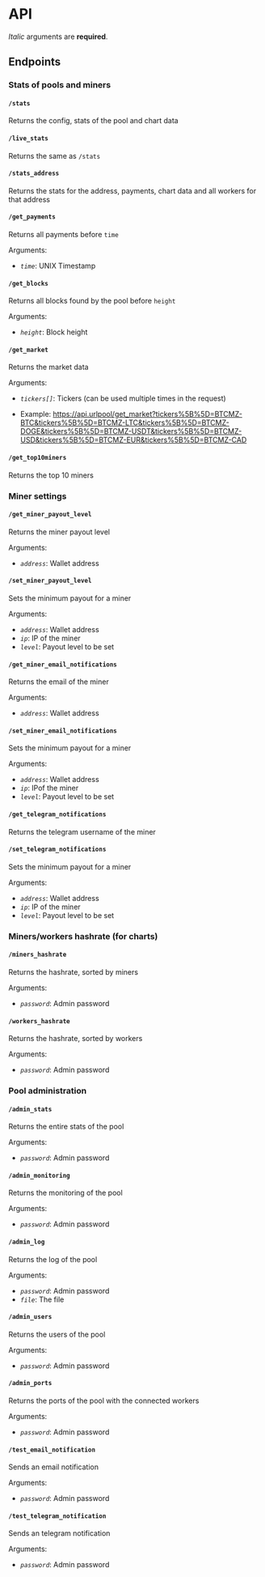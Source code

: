 # API

_Italic_ arguments are **required**.

## Endpoints

### Stats of pools and miners

#### `/stats`

Returns the config, stats of the pool and chart data

#### `/live_stats`

Returns the same as `/stats`

#### `/stats_address`

Returns the stats for the address, payments, chart data and all workers for that address

#### `/get_payments`

Returns all payments before `time`

Arguments:

* _`time`_: UNIX Timestamp

#### `/get_blocks`

Returns all blocks found by the pool before `height`

Arguments:

* _`height`_: Block height

#### `/get_market`

Returns the market data

Arguments:

* _`tickers[]`_: Tickers (can be used multiple times in the request)

* Example: https://api.urlpool/get_market?tickers%5B%5D=BTCMZ-BTC&tickers%5B%5D=BTCMZ-LTC&tickers%5B%5D=BTCMZ-DOGE&tickers%5B%5D=BTCMZ-USDT&tickers%5B%5D=BTCMZ-USD&tickers%5B%5D=BTCMZ-EUR&tickers%5B%5D=BTCMZ-CAD

#### `/get_top10miners`

Returns the top 10 miners

### Miner settings

#### `/get_miner_payout_level`

Returns the miner payout level

Arguments:

* _`address`_: Wallet address

#### `/set_miner_payout_level`

Sets the minimum payout for a miner

Arguments:

* _`address`_: Wallet address
* _`ip`_: IP of the miner
* _`level`_: Payout level to be set

#### `/get_miner_email_notifications`

Returns the email of the miner

Arguments:

* _`address`_: Wallet address

#### `/set_miner_email_notifications`

Sets the minimum payout for a miner

Arguments:

* _`address`_: Wallet address
* _`ip`_: IPof the miner
* _`level`_: Payout level to be set

#### `/get_telegram_notifications`

Returns the telegram username of the miner

#### `/set_telegram_notifications`

Sets the minimum payout for a miner

Arguments:

* _`address`_: Wallet address
* _`ip`_: IP of the miner
* _`level`_: Payout level to be set

### Miners/workers hashrate (for charts)

#### `/miners_hashrate`

Returns the hashrate, sorted by miners

Arguments:

* _`password`_: Admin password

#### `/workers_hashrate`

Returns the hashrate, sorted by workers

Arguments:

* _`password`_: Admin password

### Pool administration

#### `/admin_stats`

Returns the entire stats of the pool

Arguments:

* _`password`_: Admin password

#### `/admin_monitoring`

Returns the monitoring of the pool

Arguments:

* _`password`_: Admin password

#### `/admin_log`

Returns the log of the pool

Arguments:

* _`password`_: Admin password
* _`file`_: The file

#### `/admin_users`

Returns the users of the pool

Arguments:

* _`password`_: Admin password

#### `/admin_ports`

Returns the ports of the pool with the connected workers

Arguments:

* _`password`_: Admin password

#### `/test_email_notification`

Sends an email notification

Arguments:

* _`password`_: Admin password

#### `/test_telegram_notification`

Sends an telegram notification

Arguments:

* _`password`_: Admin password
